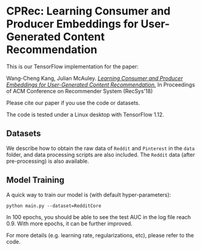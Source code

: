 # CPRec: Learning Consumer and Producer Embeddings for User-Generated Content Recommendation

This is our TensorFlow implementation for the paper:

Wang-Cheng Kang, Julian McAuley. *[Learning Consumer and Producer Embeddings for User-Generated Content Recommendation.](https://arxiv.org/pdf/1809.09739.pdf)* In Proceedings of ACM Conference on Recommender System (RecSys'18)

Please cite our paper if you use the code or datasets.

The code is tested under a Linux desktop with TensorFlow 1.12.

## Datasets

We describe how to obtain the raw data of `Reddit` and `Pinterest` in the `data` folder, and data processing scripts are also included. The `Reddit` data (after pre-processing) is also available.

## Model Training

A quick way to train our model is (with default hyper-parameters): 

```
python main.py --dataset=RedditCore 
```

In 100 epochs, you should be able to see the test AUC in the log file reach 0.9. With more epochs, it can be further improved.

For more details (e.g. learning rate, regularizations, etc), please refer to the code. 
